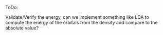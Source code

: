 ToDo:

Validate/Verify the energy, can we implement something like LDA to compute the energy of the orbitals from the density and compare to the absolute value?
